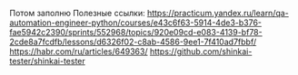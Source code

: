 Потом заполню
Полезные ссылки:
https://practicum.yandex.ru/learn/qa-automation-engineer-python/courses/e43c6f63-5914-4de3-b376-fae5942c2390/sprints/552968/topics/920e09cd-e083-4139-bf78-2cde8a7fcdfb/lessons/d6326f02-c8ab-4586-9ee1-7f410ad7fbbf/
https://habr.com/ru/articles/649363/
https://github.com/shinkai-tester/shinkai-tester